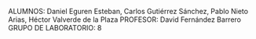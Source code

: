 ALUMNOS:
Daniel Eguren Esteban, 
Carlos Gutiérrez Sánchez, 
Pablo Nieto Arias, 
Héctor Valverde de la Plaza
PROFESOR:
David Fernández Barrero
GRUPO DE LABORATORIO:
8

